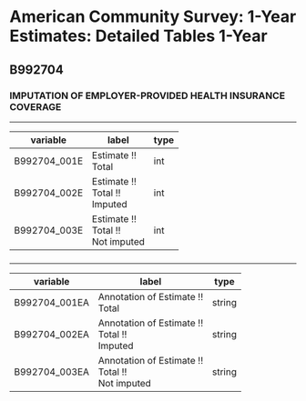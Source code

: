 # American Community Survey: 1-Year Estimates: Detailed Tables 1-Year

## B992704

### IMPUTATION OF EMPLOYER-PROVIDED HEALTH INSURANCE COVERAGE

___

| variable | label | type |
| ----- | ----- | ----- |
| B992704_001E | Estimate !!<br>Total | int |
| B992704_002E | Estimate !!<br>Total !!<br>Imputed | int |
| B992704_003E | Estimate !!<br>Total !!<br>Not imputed | int |
### 

___

| variable | label | type |
| ----- | ----- | ----- |
| B992704_001EA | Annotation of Estimate !!<br>Total | string |
| B992704_002EA | Annotation of Estimate !!<br>Total !!<br>Imputed | string |
| B992704_003EA | Annotation of Estimate !!<br>Total !!<br>Not imputed | string |

